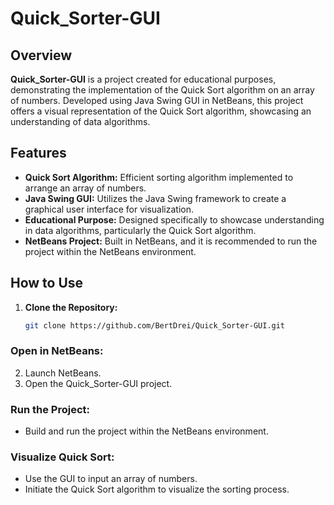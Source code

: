 # Quick_Sorter-GUI

## Overview

**Quick_Sorter-GUI** is a project created for educational purposes, demonstrating the implementation of the Quick Sort algorithm on an array of numbers. Developed using Java Swing GUI in NetBeans, this project offers a visual representation of the Quick Sort algorithm, showcasing an understanding of data algorithms.

## Features

- **Quick Sort Algorithm:** Efficient sorting algorithm implemented to arrange an array of numbers.
- **Java Swing GUI:** Utilizes the Java Swing framework to create a graphical user interface for visualization.
- **Educational Purpose:** Designed specifically to showcase understanding in data algorithms, particularly the Quick Sort algorithm.
- **NetBeans Project:** Built in NetBeans, and it is recommended to run the project within the NetBeans environment.

## How to Use

1. **Clone the Repository:**
   ```bash
   git clone https://github.com/BertDrei/Quick_Sorter-GUI.git
### Open in NetBeans:

2. Launch NetBeans.
3. Open the Quick_Sorter-GUI project.

### Run the Project:

- Build and run the project within the NetBeans environment.

### Visualize Quick Sort:

- Use the GUI to input an array of numbers.
- Initiate the Quick Sort algorithm to visualize the sorting process.
